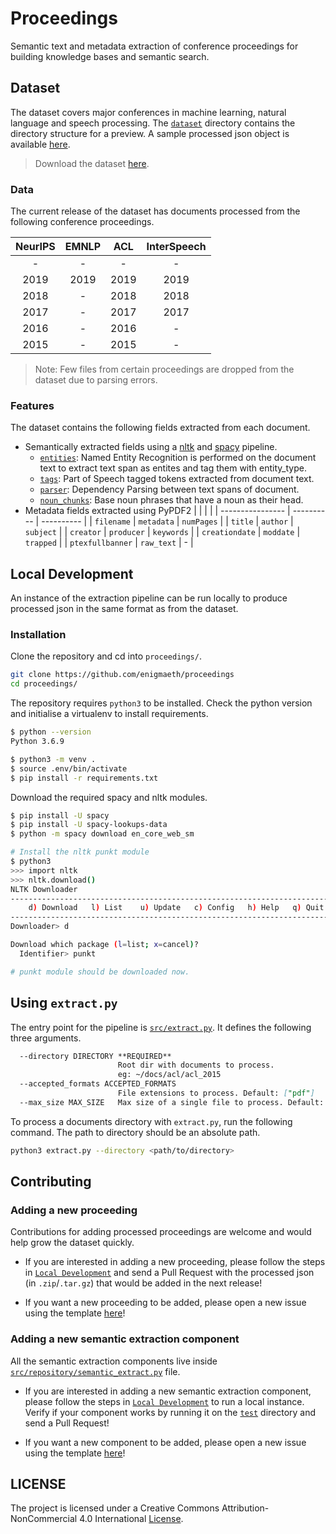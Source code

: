 # Proceedings

Semantic text and metadata extraction of conference proceedings for building knowledge bases and semantic search.

## Dataset

The dataset covers major conferences in machine learning, natural language and speech processing.
The [`dataset`](/dataset) directory contains the directory structure for a preview. A sample processed json object is available [here](https://www.npoint.io/docs/cff3fbe85245376095a7).

> Download the dataset [here](https://drive.google.com/drive/folders/1vO1HH8KaaaYgd2dysTLMdviYsbtl7iM0?usp=sharing).

### Data

The current release of the dataset has documents processed from the
following conference proceedings.

| NeurIPS | EMNLP |  ACL  | InterSpeech |
| :-----: | :---: | :---: | :---------: |
|    -    |   -   |   -   |      -      |
|  2019   | 2019  | 2019  |    2019     |
|  2018   |   -   | 2018  |    2018     |
|  2017   |   -   | 2017  |    2017     |
|  2016   |   -   | 2016  |      -      |
|  2015   |   -   | 2015  |      -      |

> Note: Few files from certain proceedings are dropped from the dataset due to parsing errors.

### Features

 The dataset contains the following fields extracted from each document.

- Semantically extracted fields using a [nltk](https://www.nltk.org/) and [spacy](https://spacy.io/) pipeline.
  - [`entities`](https://spacy.io/usage/linguistic-features#named-entities): Named Entity Recognition is performed on the document text to extract text span as entites and tag them with entity_type.
  - [`tags`](https://spacy.io/usage/linguistic-features#pos-tagging): Part of Speech tagged tokens extracted from document text.
  - [`parser`](https://spacy.io/usage/linguistic-features#dependency-parse): Dependency Parsing between text spans of document.
  - [`noun_chunks`](https://spacy.io/usage/linguistic-features#noun-chunks): Base noun phrases that have a noun as their head.
- Metadata fields extracted using PyPDF2
   |                  |            |            |
   | ---------------- | ---------- | ---------- |
   | `filename`       | `metadata` | `numPages` |
   | `title`          | `author`   | `subject`  |
   | `creator`        | `producer` | `keywords` |
   | `creationdate`   | `moddate`  | `trapped`  |
   | `ptexfullbanner` | `raw_text` | -          |

## Local Development

An instance of the extraction pipeline can be run locally to produce processed json in the same format as from the dataset.

### Installation

Clone the repository and cd into `proceedings/`.

```bash
git clone https://github.com/enigmaeth/proceedings
cd proceedings/
```

The repository requires `python3` to be installed. Check the python version and initialise a virtualenv to install requirements.

```bash
$ python --version
Python 3.6.9

$ python3 -m venv .
$ source .env/bin/activate
$ pip install -r requirements.txt
```

Download the required spacy and nltk modules.

```bash
$ pip install -U spacy
$ pip install -U spacy-lookups-data
$ python -m spacy download en_core_web_sm

# Install the nltk punkt module
$ python3
>>> import nltk
>>> nltk.download()
NLTK Downloader
---------------------------------------------------------------------------
    d) Download   l) List    u) Update   c) Config   h) Help   q) Quit
---------------------------------------------------------------------------
Downloader> d

Download which package (l=list; x=cancel)?
  Identifier> punkt

# punkt module should be downloaded now.
```

## Using `extract.py`

The entry point for the pipeline is [`src/extract.py`](src/extract.py). It defines the following three arguments.

```markdown
  --directory DIRECTORY **REQUIRED**
                        Root dir with documents to process.
                        eg: ~/docs/acl/acl_2015
  --accepted_formats ACCEPTED_FORMATS
                        File extensions to process. Default: ["pdf"]
  --max_size MAX_SIZE   Max size of a single file to process. Default: 5MB
```

To process a documents directory with `extract.py`, run the following command. The path to directory should be an absolute path.

```bash
python3 extract.py --directory <path/to/directory>
```

## Contributing

### Adding a new proceeding

Contributions for adding processed proceedings are welcome and would help grow the dataset quickly.

- If you are interested in adding a new proceeding, please follow the steps in [`Local Development`](README.md#local-development) and send a Pull Request with the processed json (in `.zip`/`.tar.gz`) that would be added in the next release!

- If you want a new proceeding to be added, please open a new issue using the template [here](https://github.com/enigmaeth/proceedings/issues/new?assignees=&labels=proceedings_request&template=add-a-new-proceeding.md&title=Add+new+proceedings%3A+%3CProceeding+name%3E)!

### Adding a new semantic extraction component

All the semantic extraction components live inside [`src/repository/semantic_extract.py`](src/repository/semantic_extract.py) file.

- If you are interested in adding a new semantic extraction component, please follow the steps in [`Local Development`](README.md##local-development) to run a local instance. Verify if your component works by running it on the [`test`](test/) directory and send a Pull Request!

- If you want a new component to be added, please open a new issue using the template [here](https://github.com/enigmaeth/proceedings/issues/new?assignees=&labels=component&template=add-a-new-semantic-extraction-component.md&title=Add+Semantic+Extraction+Component%3A+%3CName%3E)!

## LICENSE

The project is licensed under a Creative Commons Attribution-NonCommercial 4.0 International [License](/LICENSE).
